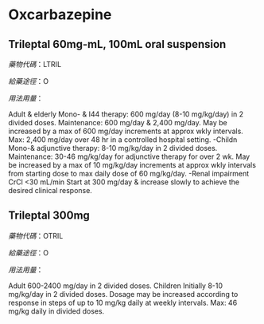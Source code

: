 # Oxcarbazepine

## Trileptal 60mg-mL, 100mL oral suspension

*藥物代碼*：LTRIL

*給藥途徑*：O

*用法用量*：

Adult & elderly Mono- & I44 therapy: 600 mg/day (8-10 mg/kg/day) in 2 divided doses. 
 Maintenance: 600 mg/day & 2,400 mg/day. May be increased by a max of 600 mg/day increments at approx  wkly intervals. Max: 2,400 mg/day over 48 hr in a controlled hospital setting. 
-Childn Mono-& adjunctive therapy: 8-10 mg/kg/day in 2 divided doses. Maintenance: 30-46 mg/kg/day for  adjunctive therapy for over 2 wk. May be increased by a max of 10 mg/kg/day increments at approx wkly  intervals from starting dose to max daily dose of 60 mg/kg/day. 
-Renal impairment CrCl <30 mL/min Start at 300 mg/day & increase slowly to achieve the desired clinical  response.

## Trileptal 300mg

*藥物代碼*：OTRIL

*給藥途徑*：O

*用法用量*：

Adult 600-2400 mg/day in 2 divided doses. Children Initially 8-10 mg/kg/day in 2 divided doses. Dosage may be increased according to response in steps of up to 10 mg/kg daily at weekly intervals. Max: 46 mg/kg daily in divided doses.

